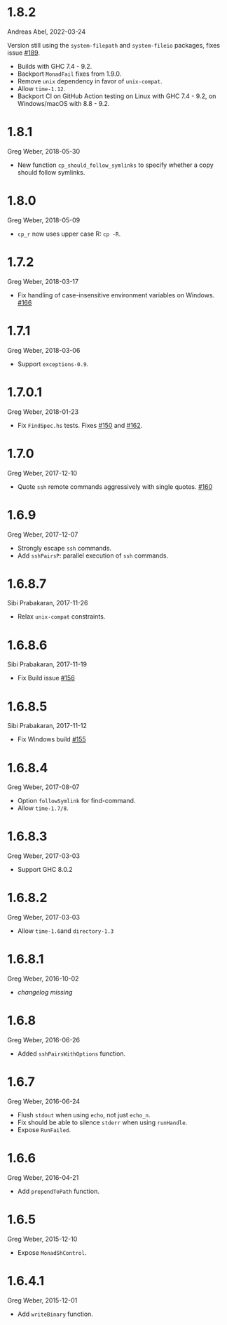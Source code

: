 # 1.8.2

Andreas Abel, 2022-03-24

Version still using the `system-filepath` and `system-fileio` packages,
fixes issue [#189](https://github.com/gregwebs/Shelly.hs/issues/189).

* Builds with GHC 7.4 - 9.2.
* Backport `MonadFail` fixes from 1.9.0.
* Remove `unix` dependency in favor of `unix-compat`.
* Allow `time-1.12`.
* Backport CI on GitHub Action testing on Linux with GHC 7.4 - 9.2, on Windows/macOS with 8.8 - 9.2.

# 1.8.1

Greg Weber, 2018-05-30
* New function `cp_should_follow_symlinks` to specify whether a copy should follow symlinks.

# 1.8.0

Greg Weber, 2018-05-09
* `cp_r` now uses upper case R: `cp -R`.

# 1.7.2

Greg Weber, 2018-03-17
* Fix handling of case-insensitive environment variables on Windows.
  [#166](https://github.com/yesodweb/Shelly.hs/issues/166)

# 1.7.1

Greg Weber, 2018-03-06
* Support `exceptions-0.9`.

# 1.7.0.1

Greg Weber, 2018-01-23
* Fix `FindSpec.hs` tests.
  Fixes [#150](https://github.com/yesodweb/Shelly.hs/issues/150)
  and [#162](https://github.com/yesodweb/Shelly.hs/issues/162).

# 1.7.0

Greg Weber, 2017-12-10
* Quote `ssh` remote commands aggressively with single quotes.
  [#160](https://github.com/yesodweb/Shelly.hs/issues/160)

# 1.6.9

Greg Weber, 2017-12-07
* Strongly escape `ssh` commands.
* Add `sshPairsP`: parallel execution of `ssh` commands.

# 1.6.8.7

Sibi Prabakaran, 2017-11-26
* Relax `unix-compat` constraints.

# 1.6.8.6

Sibi Prabakaran, 2017-11-19
* Fix Build issue [#156](https://github.com/yesodweb/Shelly.hs/issues/156)

# 1.6.8.5

Sibi Prabakaran, 2017-11-12
* Fix Windows build [#155](https://github.com/yesodweb/Shelly.hs/pull/155)

# 1.6.8.4

Greg Weber, 2017-08-07
* Option `followSymlink` for find-command.
* Allow `time-1.7/8`.

# 1.6.8.3

Greg Weber, 2017-03-03
* Support GHC 8.0.2

# 1.6.8.2

Greg Weber, 2017-03-03
* Allow `time-1.6`and `directory-1.3`

# 1.6.8.1

Greg Weber, 2016-10-02
* _changelog missing_

# 1.6.8

Greg Weber, 2016-06-26
* Added `sshPairsWithOptions` function.

# 1.6.7

Greg Weber, 2016-06-24
* Flush `stdout` when using `echo`, not just `echo_n`.
* Fix should be able to silence `stderr` when using `runHandle`.
* Expose `RunFailed`.

# 1.6.6

Greg Weber, 2016-04-21
* Add `prependToPath` function.

# 1.6.5

Greg Weber, 2015-12-10
* Expose `MonadShControl`.

# 1.6.4.1

Greg Weber, 2015-12-01
* Add `writeBinary` function.
